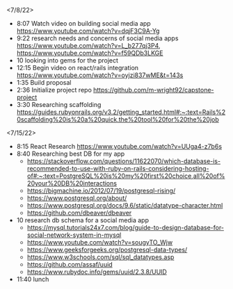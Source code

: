 <!-- Research and planning log -->
<7/8/22>
* 8:07 Watch video on building social media app https://www.youtube.com/watch?v=dqjF3C9A-Yg
* 9:22 research needs and concerns of social media apps https://www.youtube.com/watch?v=L_b277qj3P4, https://www.youtube.com/watch?v=f59QDb3LKGE
* 10 looking into gems for the project
* 12:15 Begin video on react/rails integration https://www.youtube.com/watch?v=oyjzi837wME&t=143s
* 1:35 Build proposal
* 2:36 Initialize project repo https://github.com/m-wright92/capstone-project
* 3:30 Researching scaffolding https://guides.rubyonrails.org/v3.2/getting_started.html#:~:text=Rails%20scaffolding%20is%20a%20quick,the%20tool%20for%20the%20job

<7/15/22>
* 8:15 React Research https://www.youtube.com/watch?v=UUga4-z7b6s
* 8:40 Researching best DB for my app
  * https://stackoverflow.com/questions/11622070/which-database-is-recommended-to-use-with-ruby-on-rails-considering-hosting-of#:~:text=PostgreSQL%20is%20my%20first%20choice,all%20of%20your%20DB%20interactions
  * https://bigmachine.io/2012/07/19/postgresql-rising/
  * https://www.postgresql.org/about/
  * https://www.postgresql.org/docs/9.6/static/datatype-character.html
  * https://github.com/dbeaver/dbeaver
* 10 research db schema for a social media app
  * https://mysql.tutorials24x7.com/blog/guide-to-design-database-for-social-network-system-in-mysql
  * https://www.youtube.com/watch?v=sougyTO_Wjw
  * https://www.geeksforgeeks.org/postgresql-data-types/
  * https://www.w3schools.com/sql/sql_datatypes.asp
  * https://github.com/assaf/uuid
  * https://www.rubydoc.info/gems/uuid/2.3.8/UUID
* 11:40 lunch




